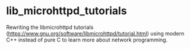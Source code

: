 # lib_microhttpd_tutorials
Rewriting the libmicrohttpd tutorials (https://www.gnu.org/software/libmicrohttpd/tutorial.html) using modern C++ instead of pure C to learn more about network programming.
